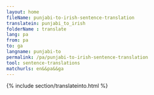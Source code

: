 ```yaml
---
layout: home
fileName: punjabi-to-irish-sentence-translation
translatein: punjabi_to_irish
folderName : translate
lang: pa
from: pa
to: ga
langname: punjabi-to
permalink: /pa/punjabi-to-irish-sentence-translation
tool: sentence-translations
matchurls: en&&pa&&ga
---
```

{% include section/translateinto.html %}

